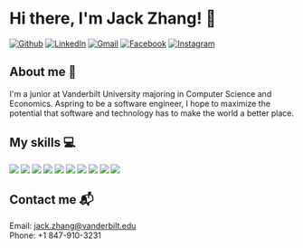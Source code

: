 # Hi there, I'm Jack Zhang! :wave:
<p><a href="https://github.com/jzjackjz" target="_blank"><img alt="Github" src="https://img.shields.io/badge/GitHub-%2312100E.svg?&style=for-the-badge&logo=Github&logoColor=white" /></a> <a href="https://www.linkedin.com/in/jackzhang10/" target="_blank"><img alt="LinkedIn" src="https://img.shields.io/badge/linkedin-%230077B5.svg?&style=for-the-badge&logo=linkedin&logoColor=white" /></a> <a href="mailto:jack.zhang@vanderbilt.edu" target="_blank"><img alt="Gmail" src="https://img.shields.io/badge/Gmail-D14836?style=for-the-badge&logo=gmail&logoColor=white" /></a> <a href="https://www.facebook.com/jzjackjz/" target="_blank"><img alt="Facebook" src="https://img.shields.io/badge/Facebook-1877F2?style=for-the-badge&logo=facebook&logoColor=white" /></a> <a href="https://www.instagram.com/jzjackjz/" target="_blank"><img alt="Instagram" src="https://img.shields.io/badge/Instagram-E4405F?style=for-the-badge&logo=instagram&logoColor=white" /></a>
</p>


## About me 📖
I'm a junior at Vanderbilt University majoring in Computer Science and Economics. Aspring to be a software engineer, I hope to maximize the potential that software and technology has to make the world a better place.

## My skills :computer:
![](https://img.shields.io/badge/-c++-0073B1?style=flat-square)
![](https://img.shields.io/badge/-python-FFDB58?style=flat-square)
![](https://img.shields.io/badge/-java-59788E?style=flat-square)
![](https://img.shields.io/badge/-sql-ED820E?style=flat-square)
![](https://img.shields.io/badge/-css-0000FF?style=flat-square)
![](https://img.shields.io/badge/-html-FFA500?style=flat-square)
![](https://img.shields.io/badge/-javascript-FFFF00?style=flat-square)
![](https://img.shields.io/badge/-git-FF5349?style=flat-square)
![](https://img.shields.io/badge/-perforce-3CDFFF?style=flat-square)
![](https://img.shields.io/badge/-ue4-BEC2CB?style=flat-square)

## Contact me 📬
Email: jack.zhang@vanderbilt.edu <br />
Phone: +1 847-910-3231
